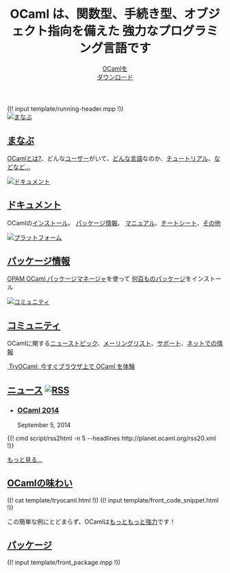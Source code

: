 <!-- ((! set title OCaml !)) ((! set core !)) ((! set nobreadcrumb !)) -->
<!-- ((! set advertise_rss true !)) -->

<header id="home-header">
    <div class="container">
        <div class="row">
            <h1 class="span9">OCaml は、関数型、手続き型、オブジェクト指向を備えた 強力なプログラミング言語です</h1>
            <div class="span3">
                <div>
                <a class="btn" href="/docs/install.html">OCamlを<br/>ダウンロード</a>
                </div>
            </div>
        </div>
    </div>
</header>
<div class="container core-running-header">
((! input template/running-header.mpp !))
</div>
<div class="container">
    <div class="row home-hero">
        <div class="span8">
            <div class="row">
                <section class="span4 home-feature">
                    <a href="/learn/">
                        <img src="/img/learn-large.png" alt="まなぶ">
                    </a>
                    <h1><a href="/learn/">まなぶ</a></h1>
                    <p><a href="/learn/description.ja.html">OCamlとは?</a>、どんな<a href="/learn/success.html">ユーザー</a>がいて、<a href="learn/taste.html">どんな言語</a>なのか、<a href="/learn/tutorials/">チュートリアル</a>、<a href="/learn/">などなど…</a></p>
                </section>
                <section class="span4 home-feature">
                    <a href="/docs/">
                        <img src="/img/documentation-large.png" alt="ドキュメント">
                    </a>
                    <h1><a href="/docs/">ドキュメント</a></h1>
                    <p>OCamlの<a href="docs/install.html" >インストール</a>、
					<a href="https://opam.ocaml.org/pkg/">パッケージ情報</a>、
					<a href="http://caml.inria.fr/pub/docs/manual-ocaml/"
					target="_blank"
					>マニュアル</a>、<a href="/docs/cheat_sheets.html">チートシート</a>、<a href="/docs/">その他</a></p>
                </section>
            </div>
            <div class="row">
                <section class="span4 home-feature">
                    <a href="https://opam.ocaml.org">
                        <img src="/img/platform-large.png" alt="プラットフォーム">                    </a>
                    <h1><a href="https://opam.ocaml.org">パッケージ情報</a></h1>
                    <p><a href="https://opam.ocaml.org">OPAM OCaml パッケージマネージャ</a>を使って
					<a href="https://opam.ocaml.org/pkg/">何百ものパッケージ</a>をインストール</p>
                </section>
                <section class="span4 home-feature">
                    <a href="/community/">
                        <img src="/img/community-large.png" alt="コミュニティ">
                    </a>
                    <h1><a href="/community/">コミュニティ</a></h1>
                    <p>OCamlに関する<a href="/community/planet/">ニューストピック</a>、<a href="/community/mailing_lists.html">メーリングリスト</a>、<a href="/community/support.html">サポート</a>、<a href="/community/#ocaml-around-web">ネットでの情報</a></p>
                </section>
            </div>
            <div id="home-learn">
                <a href="http://try.ocamlpro.com">
                    <img class="hidden-phone" src="/img/learn-ocaml.png" alt="">
                    TryOCaml: 今すぐブラウザ上で OCaml を体験
                </a>
            </div>
        </div>
        <section id="home-news" class="span4 condensed">
            <h1 class="ruled">
                <a href="/community/planet/"
				title="See planet posts">ニュース</a>
                <a href="http://planet.ocaml.org/rss20.xml"
				title="Planet RSS feed"
				><img src="/img/rss.png" alt="RSS"></a>
            </h1>
			<ul class="news-feed" style="margin-bottom: 0px">
			<li><article>
			  <h1><a title="OCaml Users and Developers Workshop"
			       href="/meetings/ocaml/2014/">OCaml 2014</a></h1>
			  <p>September 5, 2014</p>
			  <a title="OCaml Users and Developers Workshop"
			     href="/meetings/ocaml/2014/">
			  <img alt="" src="/img/announcement.png" /></a>
			</article></li>
	        </ul>
            {{! cmd script/rss2html -n 5 --headlines http://planet.ocaml.org/rss20.xml !}}
            <p><a href="community/planet/">もっと見る…</a></p>
        </section>
    </div>
    <div class="row">
        <section class="span6 condensed">
            <h1><a href="learn/taste.html">OCamlの味わい</a></h1>
            ((! cat template/tryocaml.html !))
            ((! input template/front_code_snippet.html !))
            <p>この簡単な例にとどまらず、OCamlは<a href="/learn/taste.html">もっともっと強力</a>です！</p>
        </section>
        <section class="span6 condensed">
            <h1><a href='http://opam.ocaml.org/pkg/index-date.html'>パッケージ</a></h1>
            ((! input template/front_package.mpp !))
        </section>
    </div>
</div>
